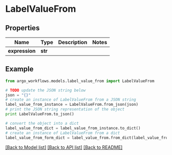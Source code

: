 # LabelValueFrom


## Properties

Name | Type | Description | Notes
------------ | ------------- | ------------- | -------------
**expression** | **str** |  | 

## Example

```python
from argo_workflows.models.label_value_from import LabelValueFrom

# TODO update the JSON string below
json = "{}"
# create an instance of LabelValueFrom from a JSON string
label_value_from_instance = LabelValueFrom.from_json(json)
# print the JSON string representation of the object
print LabelValueFrom.to_json()

# convert the object into a dict
label_value_from_dict = label_value_from_instance.to_dict()
# create an instance of LabelValueFrom from a dict
label_value_from_form_dict = label_value_from.from_dict(label_value_from_dict)
```
[[Back to Model list]](../README.md#documentation-for-models) [[Back to API list]](../README.md#documentation-for-api-endpoints) [[Back to README]](../README.md)


